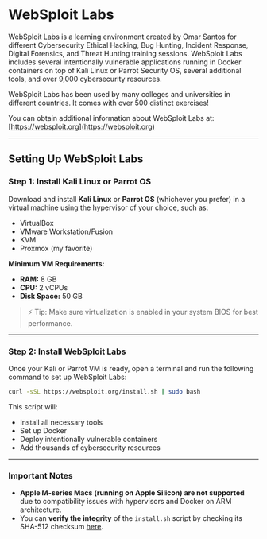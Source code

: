 # WebSploit Labs
WebSploit Labs is a learning environment created by Omar Santos for different Cybersecurity Ethical Hacking, Bug Hunting, Incident Response, Digital Forensics, and Threat Hunting training sessions. WebSploit Labs includes several intentionally vulnerable applications running in Docker containers on top of Kali Linux or Parrot Security OS, several additional tools, and over 9,000 cybersecurity resources.

WebSploit Labs has been used by many colleges and universities in different countries. It comes with over 500 distinct exercises!

You can obtain additional information about WebSploit Labs at: [https://websploit.org](https://websploit.org)

---

## Setting Up WebSploit Labs

### Step 1: Install Kali Linux or Parrot OS
Download and install **Kali Linux** or **Parrot OS** (whichever you prefer) in a virtual machine using the hypervisor of your choice, such as:
- VirtualBox
- VMware Workstation/Fusion
- KVM
- Proxmox (my favorite)

**Minimum VM Requirements:**
- **RAM:** 8 GB
- **CPU:** 2 vCPUs
- **Disk Space:** 50 GB

> ⚡ Tip: Make sure virtualization is enabled in your system BIOS for best performance.

---

### Step 2: Install WebSploit Labs
Once your Kali or Parrot VM is ready, open a terminal and run the following command to set up WebSploit Labs:

```bash
curl -sSL https://websploit.org/install.sh | sudo bash
```

This script will:
- Install all necessary tools
- Set up Docker
- Deploy intentionally vulnerable containers
- Add thousands of cybersecurity resources

---

### Important Notes
- **Apple M-series Macs (running on Apple Silicon) are not supported** due to compatibility issues with hypervisors and Docker on ARM architecture.
- You can **verify the integrity** of the `install.sh` script by checking its SHA-512 checksum [here](https://websploit.org).
